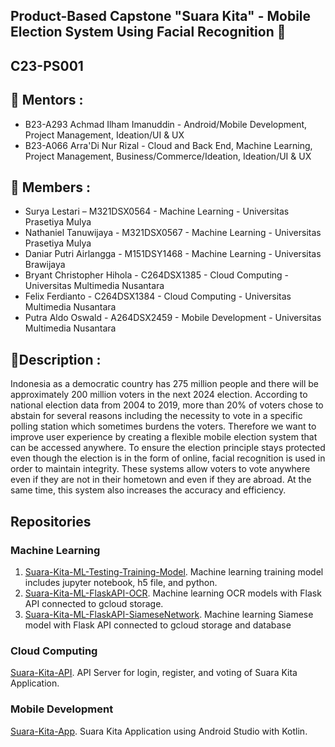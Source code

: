 ## Product-Based Capstone "Suara Kita" - Mobile Election System Using Facial Recognition 👋
## C23-PS001

## 🧙 Mentors :
- B23-A293 Achmad Ilham Imanuddin - Android/Mobile Development, Project Management, Ideation/UI & UX 
- B23-A066 Arra'Di Nur Rizal - Cloud and Back End,  Machine Learning, Project Management, Business/Commerce/Ideation, Ideation/UI & UX

## 🙋‍ Members :
- Surya Lestari – M321DSX0564 -  Machine Learning - Universitas Prasetiya Mulya 
- Nathaniel Tanuwijaya - M321DSX0567 - Machine Learning - Universitas Prasetiya Mulya
- Daniar Putri Airlangga - M151DSY1468 -  Machine Learning - Universitas Brawijaya 
- Bryant Christopher Hihola - C264DSX1385 - Cloud Computing - Universitas Multimedia Nusantara 
- Felix Ferdianto - C264DSX1384 - Cloud Computing - Universitas Multimedia Nusantara 
- Putra Aldo Oswald - A264DSX2459 -  Mobile Development - Universitas Multimedia Nusantara

## 🍿Description :

Indonesia as a democratic country has 275 million people and there will be approximately 200 million voters in the next 2024 election. According to national election data from 2004 to 2019, more than 20% of voters chose to abstain for several reasons including the necessity to vote in a specific polling station which sometimes burdens the voters. Therefore we want to improve user experience by creating a flexible mobile election system that can be accessed anywhere. To ensure the election principle stays protected even though the election is in the form of online, facial recognition is used in order to maintain integrity. These systems allow voters to vote anywhere even if they are not in their hometown and even if they are abroad. At the same time, this system also increases the accuracy and efficiency. 

## Repositories

### Machine Learning
1. [Suara-Kita-ML-Testing-Training-Model](https://github.com/C23-PS001/ML-RaKit). Machine learning training model includes jupyter notebook, h5 file, and python.
2. [Suara-Kita-ML-FlaskAPI-OCR](https://github.com/C23-PS001/flask-ocr). Machine learning OCR models with Flask API connected to gcloud storage.
3. [Suara-Kita-ML-FlaskAPI-SiameseNetwork](https://github.com/C23-PS001/flask-siamese). Machine learning Siamese model with Flask API connected to gcloud storage and database

### Cloud Computing
[Suara-Kita-API](https://github.com/C23-PS001/Suara-Kita-API). API Server for login, register, and voting of Suara Kita Application.

### Mobile Development
[Suara-Kita-App](https://github.com/C23-PS001/SuaraKitaApp). Suara Kita Application using Android Studio with Kotlin.
